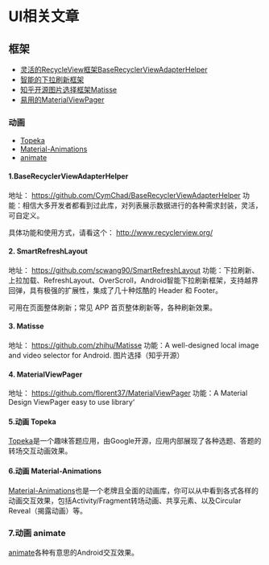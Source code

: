# <span id="UI相关文章">UI相关文章</span>

## 框架

* [灵活的RecycleView框架BaseRecyclerViewAdapterHelper](#BaseRecyclerViewAdapterHelper)
* [智能的下拉刷新框架](#SmartRefreshLayout)
* [知乎开源图片选择框架Matisse](#Matisse)
* [易用的MaterialViewPager](#MaterialViewPager)

### 动画
* [Topeka](#Topeka)
* [Material-Animations](#Material-Animations)
* [animate](#animate)

#### <span id="BaseRecyclerViewAdapterHelper">1.BaseRecyclerViewAdapterHelper</span>
地址：
https://github.com/CymChad/BaseRecyclerViewAdapterHelper
功能：相信大多开发者都看到过此库，对列表展示数据进行的各种需求封装，灵活，可自定义。

具体功能和使用方式，请看这个：
http://www.recyclerview.org/

#### <span id="SmartRefreshLayout">2. SmartRefreshLayout </span>
地址：
https://github.com/scwang90/SmartRefreshLayout
功能：下拉刷新、上拉加载、RefreshLayout、OverScroll，Android智能下拉刷新框架，支持越界回弹，具有极强的扩展性，集成了几十种炫酷的 Header 和 Footer。

可用在页面整体刷新；常见 APP 首页整体刷新等，各种刷新效果。

#### <span id="Matisse">3. Matisse </span>
地址：
https://github.com/zhihu/Matisse
功能：A well-designed local image and video selector for Android. 图片选择（知乎开源）

#### <span id="MaterialViewPager">4. MaterialViewPager </span>
地址：
https://github.com/florent37/MaterialViewPager
功能：A Material Design ViewPager easy to use library‘


#### <span id="Topeka">5.动画 Topeka</span>
[Topeka]((https://github.com/googlesamples/android-topeka))是一个趣味答题应用，由Google开源，应用内部展现了各种选题、答题的转场交互动画效果。

#### <span id="Material-Animations">6.动画 Material-Animations</span>
[Material-Animations](https://github.com/lgvalle/Material-Animations)也是一个老牌且全面的动画库，你可以从中看到各式各样的动画交互效果，包括Activity/Fragment转场动画、共享元素、以及Circular Reveal（揭露动画）等。

### <span id="animate">7.动画 animate</span>
[animate](https://github.com/hitherejoe/animate)各种有意思的Android交互效果。